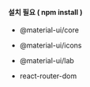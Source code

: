  #### 설치 필요 ( npm install )
 - @material-ui/core
 - @material-ui/icons
 - @material-ui/lab

 - react-router-dom
